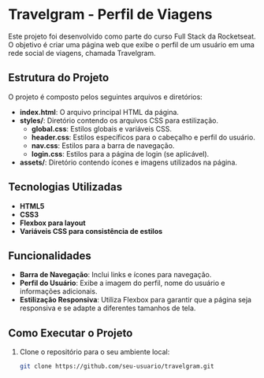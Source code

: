 # Travelgram - Perfil de Viagens

Este projeto foi desenvolvido como parte do curso Full Stack da Rocketseat. O objetivo é criar uma página web que exibe o perfil de um usuário em uma rede social de viagens, chamada Travelgram.

## Estrutura do Projeto

O projeto é composto pelos seguintes arquivos e diretórios:

- **index.html**: O arquivo principal HTML da página.
- **styles/**: Diretório contendo os arquivos CSS para estilização.
  - **global.css**: Estilos globais e variáveis CSS.
  - **header.css**: Estilos específicos para o cabeçalho e perfil do usuário.
  - **nav.css**: Estilos para a barra de navegação.
  - **login.css**: Estilos para a página de login (se aplicável).
- **assets/**: Diretório contendo ícones e imagens utilizados na página.

## Tecnologias Utilizadas

- **HTML5**
- **CSS3**
- **Flexbox para layout**
- **Variáveis CSS para consistência de estilos**

## Funcionalidades

- **Barra de Navegação**: Inclui links e ícones para navegação.
- **Perfil do Usuário**: Exibe a imagem do perfil, nome do usuário e informações adicionais.
- **Estilização Responsiva**: Utiliza Flexbox para garantir que a página seja responsiva e se adapte a diferentes tamanhos de tela.

## Como Executar o Projeto

1. Clone o repositório para o seu ambiente local:
   ```bash
   git clone https://github.com/seu-usuario/travelgram.git
